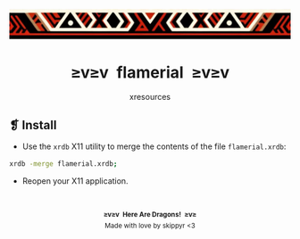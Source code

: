 <p align="center">
	<img alt="" src="../../assets/ornament.webp" />
</p>
<h1 align="center">≥v≥v&ensp;flamerial&ensp;≥v≥v</h1>
<p align="center">xresources</p>

## ❡ Install

- Use the `xrdb` X11 utility to merge the contents of the file `flamerial.xrdb`:

```sh
xrdb -merge flamerial.xrdb;
```

- Reopen your X11 application.

&ensp;
<p align="center"><sup><strong>≥v≥v&ensp;Here Are Dragons!&ensp;≥v≥</strong><br />Made with love by skippyr <3</sup></p>
